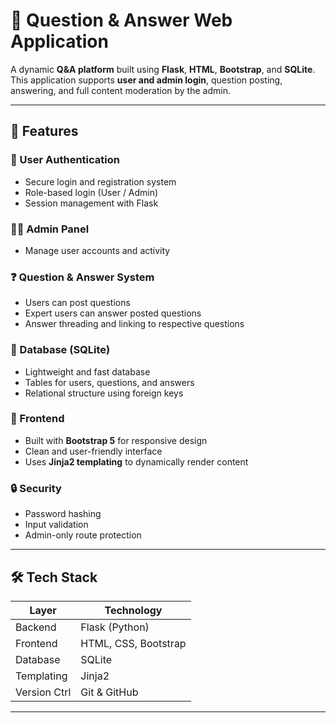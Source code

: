 # 🧠 Question & Answer Web Application

A dynamic **Q\&A platform** built using **Flask**, **HTML**, **Bootstrap**, and **SQLite**. This application supports **user and admin login**, question posting, answering, and full content moderation by the admin.

---

## 🚀 Features

### 🔐 User Authentication

* Secure login and registration system
* Role-based login (User / Admin)
* Session management with Flask

### 🧑‍💼 Admin Panel

* Manage user accounts and activity

### ❓ Question & Answer System

* Users can post questions
* Expert users can answer posted questions
* Answer threading and linking to respective questions

### 💾 Database (SQLite)

* Lightweight and fast database
* Tables for users, questions, and answers
* Relational structure using foreign keys

### 🎨 Frontend

* Built with **Bootstrap 5** for responsive design
* Clean and user-friendly interface
* Uses **Jinja2 templating** to dynamically render content

### 🔒 Security

* Password hashing
* Input validation
* Admin-only route protection

---

## 🛠️ Tech Stack

| Layer        | Technology           |
| ------------ | -------------------- |
| Backend      | Flask (Python)       |
| Frontend     | HTML, CSS, Bootstrap |
| Database     | SQLite               |
| Templating   | Jinja2               |
| Version Ctrl | Git & GitHub         |

---
